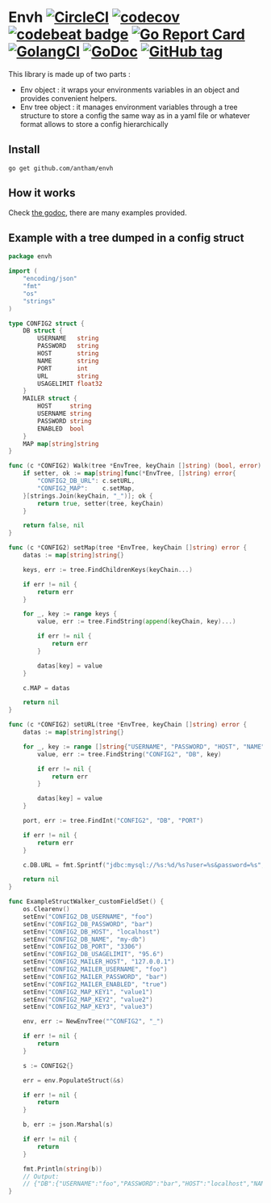 Envh [![CircleCI](https://circleci.com/gh/antham/envh.svg?style=svg)](https://circleci.com/gh/antham/envh) [![codecov](https://codecov.io/gh/antham/envh/branch/master/graph/badge.svg)](https://codecov.io/gh/antham/envh) [![codebeat badge](https://codebeat.co/badges/cc515300-053e-4b62-8184-645be6e6aa2f)](https://codebeat.co/projects/github-com-antham-envh) [![Go Report Card](https://goreportcard.com/badge/github.com/antham/envh)](https://goreportcard.com/report/github.com/antham/envh) [![GolangCI](https://golangci.com/badges/github.com/antham/envh.svg)](https://golangci.com) [![GoDoc](https://godoc.org/github.com/antham/envh?status.svg)](http://godoc.org/github.com/antham/envh) [![GitHub tag](https://img.shields.io/github/tag/antham/envh.svg)]()
======

This library is made up of two parts :

* Env object : it wraps your environments variables in an object and provides convenient helpers.
* Env tree object : it manages environment variables through a tree structure to store a config the same way as in a yaml file or whatever format allows to store a config hierarchically

## Install

    go get github.com/antham/envh

## How it works

Check [the godoc](http://godoc.org/github.com/antham/envh), there are many examples provided.

## Example with a tree dumped in a config struct

```go
package envh

import (
	"encoding/json"
	"fmt"
	"os"
	"strings"
)

type CONFIG2 struct {
	DB struct {
		USERNAME   string
		PASSWORD   string
		HOST       string
		NAME       string
		PORT       int
		URL        string
		USAGELIMIT float32
	}
	MAILER struct {
		HOST     string
		USERNAME string
		PASSWORD string
		ENABLED  bool
	}
	MAP map[string]string
}

func (c *CONFIG2) Walk(tree *EnvTree, keyChain []string) (bool, error) {
	if setter, ok := map[string]func(*EnvTree, []string) error{
		"CONFIG2_DB_URL": c.setURL,
		"CONFIG2_MAP":    c.setMap,
	}[strings.Join(keyChain, "_")]; ok {
		return true, setter(tree, keyChain)
	}

	return false, nil
}

func (c *CONFIG2) setMap(tree *EnvTree, keyChain []string) error {
	datas := map[string]string{}

	keys, err := tree.FindChildrenKeys(keyChain...)

	if err != nil {
		return err
	}

	for _, key := range keys {
		value, err := tree.FindString(append(keyChain, key)...)

		if err != nil {
			return err
		}

		datas[key] = value
	}

	c.MAP = datas

	return nil
}

func (c *CONFIG2) setURL(tree *EnvTree, keyChain []string) error {
	datas := map[string]string{}

	for _, key := range []string{"USERNAME", "PASSWORD", "HOST", "NAME"} {
		value, err := tree.FindString("CONFIG2", "DB", key)

		if err != nil {
			return err
		}

		datas[key] = value
	}

	port, err := tree.FindInt("CONFIG2", "DB", "PORT")

	if err != nil {
		return err
	}

	c.DB.URL = fmt.Sprintf("jdbc:mysql://%s:%d/%s?user=%s&password=%s", datas["HOST"], port, datas["NAME"], datas["USERNAME"], datas["PASSWORD"])

	return nil
}

func ExampleStructWalker_customFieldSet() {
	os.Clearenv()
	setEnv("CONFIG2_DB_USERNAME", "foo")
	setEnv("CONFIG2_DB_PASSWORD", "bar")
	setEnv("CONFIG2_DB_HOST", "localhost")
	setEnv("CONFIG2_DB_NAME", "my-db")
	setEnv("CONFIG2_DB_PORT", "3306")
	setEnv("CONFIG2_DB_USAGELIMIT", "95.6")
	setEnv("CONFIG2_MAILER_HOST", "127.0.0.1")
	setEnv("CONFIG2_MAILER_USERNAME", "foo")
	setEnv("CONFIG2_MAILER_PASSWORD", "bar")
	setEnv("CONFIG2_MAILER_ENABLED", "true")
	setEnv("CONFIG2_MAP_KEY1", "value1")
	setEnv("CONFIG2_MAP_KEY2", "value2")
	setEnv("CONFIG2_MAP_KEY3", "value3")

	env, err := NewEnvTree("^CONFIG2", "_")

	if err != nil {
		return
	}

	s := CONFIG2{}

	err = env.PopulateStruct(&s)

	if err != nil {
		return
	}

	b, err := json.Marshal(s)

	if err != nil {
		return
	}

	fmt.Println(string(b))
	// Output:
	// {"DB":{"USERNAME":"foo","PASSWORD":"bar","HOST":"localhost","NAME":"my-db","PORT":3306,"URL":"jdbc:mysql://localhost:3306/my-db?user=foo\u0026password=bar","USAGELIMIT":95.6},"MAILER":{"HOST":"127.0.0.1","USERNAME":"foo","PASSWORD":"bar","ENABLED":true},"MAP":{"KEY1":"value1","KEY2":"value2","KEY3":"value3"}}
}
```
